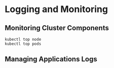 # Logging and Monitoring
## Monitoring Cluster Components
```
kubectl top node
kubectl top pods
```

## Managing Applications Logs
```
```
